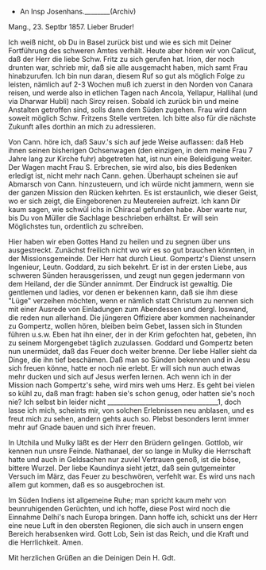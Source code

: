 + An Insp Josenhans.________(Archiv)

 Mang., 23. Septbr 1857.
Lieber Bruder!

Ich weiß nicht, ob Du in Basel zurück bist und wie es sich mit Deiner Fortführung des schweren Amtes verhält. Heute aber hören wir von Calicut, daß der Herr die liebe Schw. Fritz zu sich gerufen hat. Irion, der noch drunten war, schrieb mir, daß sie alle ausgemacht haben, mich samt Frau hinabzurufen. Ich bin nun daran, diesem Ruf so gut als möglich Folge zu leisten, nämlich auf 2-3 Wochen muß ich zuerst in den Norden von Canara reisen, und werde also in etlichen Tagen nach Ancola, Yellapur, Hallihal (und via Dharwar Hubli) nach Sircy reisen. Sobald ich zurück bin und meine Anstalten getroffen sind, solls dann dem Süden zugehen. Frau wird dann soweit möglich Schw. Fritzens Stelle vertreten. Ich bitte also für die nächste Zukunft alles dorthin an mich zu adressieren.

Von Cann. höre ich, daß Sauv.'s sich auf jede Weise auflassen: daß Heb ihnen seinen bisherigen Ochsenwagen (den einzigen, in dem meine Frau 7 Jahre lang <von Chirac. nach Cann.> zur Kirche fuhr) abgetreten hat, ist nun eine Beleidigung weiter. Der Wagen macht Frau S. Erbrechen, sie wird also, bis dies Bedenken erledigt ist, nicht mehr nach Cann. gehen. Überhaupt scheinen sie auf Abmarsch von Cann. hinzusteuern, und ich würde nicht jammern, wenn sie der ganzen Mission den Rücken kehrten. Es ist erstaunlich, wie dieser Geist, wo er sich zeigt, die Eingeborenen zu Meutereien aufreizt. Ich kann Dir kaum sagen, wie schwül ichs in Chiracal gefunden habe. Aber warte nur, bis Du von Müller die Sachlage beschrieben erhältst. Er will sein Möglichstes tun, ordentlich zu schreiben.

Hier haben wir eben Gottes Hand zu heilen und zu segnen über uns ausgestreckt. Zunächst freilich nicht wo wir es so gut brauchen könnten, in der Missionsgemeinde. Der Herr hat durch Lieut. Gompertz's Dienst unsern Ingenieur, Leutn. Goddard, zu sich bekehrt. Er ist in der ersten Liebe, aus schweren Sünden herausgerissen, und zeugt nun gegen jedermann von dem Heiland, der die Sünder annimmt. Der Eindruck ist gewaltig. Die gentlemen und ladies, vor denen er bekennen kann, daß sie ihm diese "Lüge" verzeihen möchten, wenn er nämlich statt Christum zu nennen sich mit einer Ausrede von Einladungen zum Abendessen und dergl. loswand, die reden nun allerhand. Die jüngeren Offiziere aber kommen nacheinander zu Gompertz, wollen hören, bleiben beim Gebet, lassen sich in Stunden führen u.s.w. Eben hat ihn einer, der in der Krim gefochten hat, gebeten, ihn zu seinem Morgengebet täglich zuzulassen. Goddard und Gompertz beten nun unermüdet, daß das Feuer doch weiter brenne. Der liebe Haller sieht da Dinge, die ihn tief beschämen. Daß man so Sünden bekennen und in Jesu sich freuen könne, hatte er noch nie erlebt. Er will sich nun auch etwas mehr ducken und sich auf Jesus werfen lernen. Ach wenn ich in der Mission nach Gompertz's sehe, wird mirs weh ums Herz. Es geht bei vielen so kühl zu, daß man fragt: haben sie's schon genug, oder hatten sie's noch nie? Ich selbst bin leider nicht ___________________________________1, doch lasse ich mich, scheints mir, von solchen Erlebnissen neu anblasen, und es freut mich zu sehen, andern gehts auch so. Plebst besonders lernt immer mehr auf Gnade bauen und sich ihrer freuen.

In Utchila und Mulky läßt es der Herr den Brüdern gelingen. Gottlob, wir kennen nun unsre Feinde. Nathanael, der so lange in Mulky die Herrschaft hatte und auch in Geldsachen nur zuviel Vertrauen genoß, ist die böse, bittere Wurzel. Der liebe Kaundinya sieht jetzt, daß sein gutgemeinter Versuch im März, das Feuer zu beschwören, verfehlt war. Es wird uns nach allem gut kommen, daß es so ausgebrochen ist.

Im Süden Indiens ist allgemeine Ruhe; man spricht kaum mehr von beunruhigenden Gerüchten, und ich hoffe, diese Post wird noch die Einnahme Delhi's nach Europa bringen. Dann hoffe ich, schickt uns der Herr eine neue Luft in den obersten Regionen, die sich auch in unsern engen Bereich herabsenken wird. Gott Lob, Sein ist das Reich, und die Kraft und die Herrlichkeit. Amen.

Mit herzlichen Grüßen an die Deinigen
 Dein H. Gdt.

